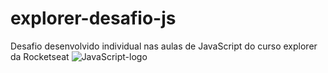 # explorer-desafio-js
Desafio desenvolvido individual nas aulas de JavaScript do curso explorer da Rocketseat
![JavaScript-logo](https://github.com/dantascrispim/explorerdesafio-js/assets/114705745/7632610a-b839-45fc-96cc-7734251f84c4)

